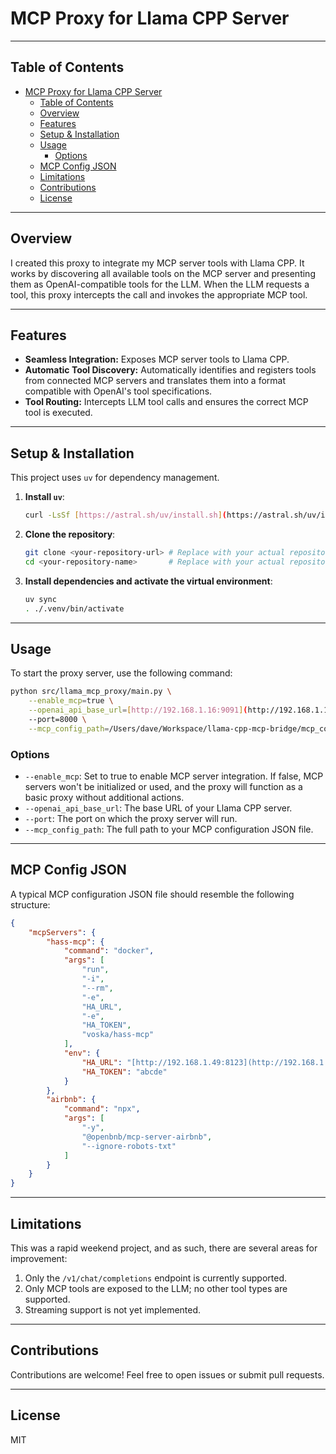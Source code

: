 # MCP Proxy for Llama CPP Server

---

## Table of Contents

- [MCP Proxy for Llama CPP Server](#mcp-proxy-for-llama-cpp-server)
  - [Table of Contents](#table-of-contents)
  - [Overview](#overview)
  - [Features](#features)
  - [Setup \& Installation](#setup--installation)
  - [Usage](#usage)
    - [Options](#options)
  - [MCP Config JSON](#mcp-config-json)
  - [Limitations](#limitations)
  - [Contributions](#contributions)
  - [License](#license)

---

## Overview

I created this proxy to integrate my MCP server tools with Llama CPP. It works by discovering all available tools on the MCP server and presenting them as OpenAI-compatible tools for the LLM. When the LLM requests a tool, this proxy intercepts the call and invokes the appropriate MCP tool.

---

## Features

* **Seamless Integration:** Exposes MCP server tools to Llama CPP.
* **Automatic Tool Discovery:** Automatically identifies and registers tools from connected MCP servers and translates them into a format compatible with OpenAI's tool specifications.
* **Tool Routing:** Intercepts LLM tool calls and ensures the correct MCP tool is executed.

---

## Setup & Installation

This project uses `uv` for dependency management.

1.  **Install `uv`**:
    ```bash
    curl -LsSf [https://astral.sh/uv/install.sh](https://astral.sh/uv/install.sh) | sh
    ```
2.  **Clone the repository**:
    ```bash
    git clone <your-repository-url> # Replace with your actual repository URL
    cd <your-repository-name>       # Replace with your actual repository name
    ```
3.  **Install dependencies and activate the virtual environment**:
    ```bash
    uv sync
    . ./.venv/bin/activate
    ```

---

## Usage

To start the proxy server, use the following command:

```bash
python src/llama_mcp_proxy/main.py \
    --enable_mcp=true \
    --openai_api_base_url=[http://192.168.1.16:9091](http://192.168.1.16:9091) \
    --port=8000 \
    --mcp_config_path=/Users/dave/Workspace/llama-cpp-mcp-bridge/mcp_config.json
```


### Options

* `--enable_mcp`: Set to true to enable MCP server integration. If false, MCP servers won't be initialized or used, and the proxy will function as a basic proxy without additional actions.
* `--openai_api_base_url`: The base URL of your Llama CPP server.
* `--port`: The port on which the proxy server will run.
* `--mcp_config_path`: The full path to your MCP configuration JSON file.

---

## MCP Config JSON

A typical MCP configuration JSON file should resemble the following structure:

```json
{
    "mcpServers": {
        "hass-mcp": {
            "command": "docker",
            "args": [
                "run",
                "-i",
                "--rm",
                "-e",
                "HA_URL",
                "-e",
                "HA_TOKEN",
                "voska/hass-mcp"
            ],
            "env": {
                "HA_URL": "[http://192.168.1.49:8123](http://192.168.1.49:8123)",
                "HA_TOKEN": "abcde"
            }
        },
        "airbnb": {
            "command": "npx",
            "args": [
                "-y",
                "@openbnb/mcp-server-airbnb",
                "--ignore-robots-txt"
            ]
        }
    }
}
```
---

## Limitations

This was a rapid weekend project, and as such, there are several areas for improvement:

1. Only the `/v1/chat/completions` endpoint is currently supported.
2. Only MCP tools are exposed to the LLM; no other tool types are supported.
3. Streaming support is not yet implemented.

---

## Contributions

Contributions are welcome! Feel free to open issues or submit pull requests.

---

## License

MIT